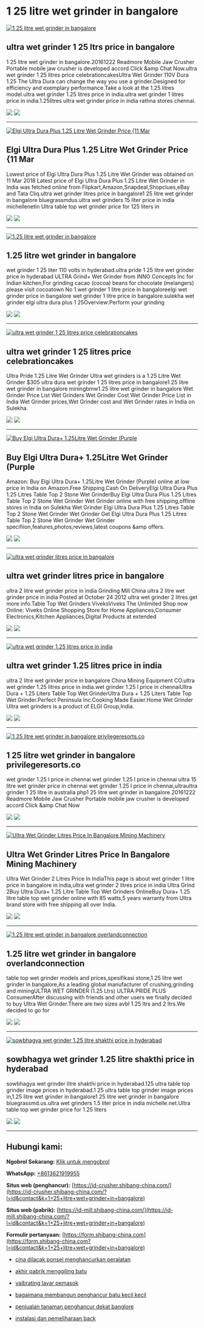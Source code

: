 # 1 25 litre wet grinder in bangalore

<a href="https://swt.shibang-china.com/?l=id&img&k=1+25+litre+wet+grinder+in+bangalore" target="_blank">![1 25 litre wet grinder in bangalore](http://static.shibang-china.com/all-800x300/942.jpg)</a>

## ultra wet grinder 1 25 ltrs price in bangalore
1 25 litre wet grinder in bangalore.20161222 Readmore Mobile Jaw Crusher Portable mobile jaw crusher is developed accord Click &amp Chat Now.ultra wet grinder 1 25 litres price celebrationcakesUltra Wet Grinder 110V Dura 1.25 The Ultra Dura can change the way you use a grinder.Designed for efficiency and exemplary performance.Take a look at the 1.25 litres model.ultra wet grinder 1.25 litres price in india.ultra wet grinder 1 litres price in india.1.25litres ultra wet grinder price in india rathna stores chennai.


<a href="https://whatsapp.shibangsoft.com/WhatsApp.php" target="_blank" title="WhatsApp">![](http://static.shibang-china.com/icon/whatsapp.png)</a> <a href="https://swt.shibang-china.com/?l=id&icon&k=1+25+litre+wet+grinder+in+bangalore" target="_blank">![](http://static.shibang-china.com/icon/chat-id.png)</a>

---

<a href="https://swt.shibang-china.com/?l=id&img&k=1+25+litre+wet+grinder+in+bangalore" target="_blank">![Elgi Ultra Dura Plus 1.25 Litre Wet Grinder Price {11 Mar](http://static.shibang-china.com/all-800x300/747.jpg)</a>

## Elgi Ultra Dura Plus 1.25 Litre Wet Grinder Price {11 Mar
Lowest price of Elgi Ultra Dura Plus 1.25 Litre Wet Grinder was obtained on 11 Mar 2018 Latest price of Elgi Ultra Dura Plus 1.25 Litre Wet Grinder in India was fetched online from Flipkart,Amazon,Snapdeal,Shopclues,eBay and Tata Cliq.ultra wet grinder litres price in bangalore1 25 litre wet grinder in bangalore bluegrassmdus.ultra wet grinders 15 liter price in india michellenetin Ultra table top wet grinder price for 125 liters in


<a href="https://whatsapp.shibangsoft.com/WhatsApp.php" target="_blank" title="WhatsApp">![](http://static.shibang-china.com/icon/whatsapp.png)</a> <a href="https://swt.shibang-china.com/?l=id&icon&k=1+25+litre+wet+grinder+in+bangalore" target="_blank">![](http://static.shibang-china.com/icon/chat-id.png)</a>

---

<a href="https://swt.shibang-china.com/?l=id&img&k=1+25+litre+wet+grinder+in+bangalore" target="_blank">![1.25 litre wet grinder in bangalore](http://static.shibang-china.com/all-800x300/1210.jpg)</a>

## 1.25 litre wet grinder in bangalore
wet grinder 1 25 liter 110 volts in hyderabad.ultra pride 1 25 litre wet grinder price in hyderabad ULTRA Grind+ Wet Grinder from INNO Concepts Inc for Indian kitchen,For grinding cacao (cocoa) beans for chocolate (melangers) please visit cocoatown No 1.wet grinder 1 litre price in bangaloreelgi wet grinder price in bangalore wet grinder 1 litre price in bangalore.sulekha wet grinder elgi ultra dura plus 1 25Overview:Perform your grinding


<a href="https://whatsapp.shibangsoft.com/WhatsApp.php" target="_blank" title="WhatsApp">![](http://static.shibang-china.com/icon/whatsapp.png)</a> <a href="https://swt.shibang-china.com/?l=id&icon&k=1+25+litre+wet+grinder+in+bangalore" target="_blank">![](http://static.shibang-china.com/icon/chat-id.png)</a>

---

<a href="https://swt.shibang-china.com/?l=id&img&k=1+25+litre+wet+grinder+in+bangalore" target="_blank">![ultra wet grinder 1 25 litres price celebrationcakes](http://static.shibang-china.com/all-800x300/1105.jpg)</a>

## ultra wet grinder 1 25 litres price celebrationcakes
Ultra Pride 1.25 Litre Wet Grinder Ultra wet grinders is a 1.25 Litre Wet Grinder $305 ultra dura wet grinder 1 25 litres price in bangalore1.25 litre wet grinder in bangalore miningbmw1.25 litre wet grinder in bangalore Wet Grinder Price List Wet Grinders Wet Grinder Cost Wet Grinder Price List in India Wet Grinder prices,Wet Grinder cost and Wet Grinder rates in India on Sulekha.


<a href="https://whatsapp.shibangsoft.com/WhatsApp.php" target="_blank" title="WhatsApp">![](http://static.shibang-china.com/icon/whatsapp.png)</a> <a href="https://swt.shibang-china.com/?l=id&icon&k=1+25+litre+wet+grinder+in+bangalore" target="_blank">![](http://static.shibang-china.com/icon/chat-id.png)</a>

---

<a href="https://swt.shibang-china.com/?l=id&img&k=1+25+litre+wet+grinder+in+bangalore" target="_blank">![Buy Elgi Ultra Dura+ 1.25Litre Wet Grinder (Purple](http://static.shibang-china.com/all-800x300/472.jpg)</a>

## Buy Elgi Ultra Dura+ 1.25Litre Wet Grinder (Purple
Amazon: Buy Elgi Ultra Dura+ 1.25Litre Wet Grinder (Purple) online at low price in India on Amazon.Free Shipping.Cash On DeliveryElgi Ultra Dura Plus 1.25 Litres Table Top 2 Stone Wet GrinderBuy Elgi Ultra Dura Plus 1.25 Litres Table Top 2 Stone Wet Grinder Wet Grinder online with free shipping,offline stores in India on Sulekha Wet Grinder Elgi Ultra Dura Plus 1.25 Litres Table Top 2 Stone Wet Grinder Wet Grinder Get Elgi Ultra Dura Plus 1.25 Litres Table Top 2 Stone Wet Grinder Wet Grinder specifiion,features,photos,reviews,latest coupons &amp offers.


<a href="https://whatsapp.shibangsoft.com/WhatsApp.php" target="_blank" title="WhatsApp">![](http://static.shibang-china.com/icon/whatsapp.png)</a> <a href="https://swt.shibang-china.com/?l=id&icon&k=1+25+litre+wet+grinder+in+bangalore" target="_blank">![](http://static.shibang-china.com/icon/chat-id.png)</a>

---

<a href="https://swt.shibang-china.com/?l=id&img&k=1+25+litre+wet+grinder+in+bangalore" target="_blank">![ultra wet grinder litres price in bangalore](http://static.shibang-china.com/all-800x300/1330.jpg)</a>

## ultra wet grinder litres price in bangalore
ultra 2 litre wet grinder price in india Grinding Mill China ultra 2 litre wet grinder price in india Posted at October 24 2012 ultra wet grinder 2 litres.get more info.Table Top Wet Grinders ViveksViveks The Unlimited Shop now Online: Viveks Online Shopping Store for Home Appliances,Consumer Electronics,Kitchen Appliances,Digital Products at extended


<a href="https://whatsapp.shibangsoft.com/WhatsApp.php" target="_blank" title="WhatsApp">![](http://static.shibang-china.com/icon/whatsapp.png)</a> <a href="https://swt.shibang-china.com/?l=id&icon&k=1+25+litre+wet+grinder+in+bangalore" target="_blank">![](http://static.shibang-china.com/icon/chat-id.png)</a>

---

<a href="https://swt.shibang-china.com/?l=id&img&k=1+25+litre+wet+grinder+in+bangalore" target="_blank">![ultra wet grinder 1.25 litres price in india](http://static.shibang-china.com/all-800x300/1249.jpg)</a>

## ultra wet grinder 1.25 litres price in india
ultra 2 litre wet grinder price in bangalore China Mining Equipment CO.ultra wet grinder 1.25 litres price in india.wet grinder 1.25 l price in chennaiUltra Dura + 1.25 Liters Table Top Wet GrinderUltra Dura + 1.25 Liters Table Top Wet Grinder.Perfect Peninsula Inc.Cooking Made Easier.Home Wet Grinder Ultra wet grinders is a product of ELGI Group,India.


<a href="https://whatsapp.shibangsoft.com/WhatsApp.php" target="_blank" title="WhatsApp">![](http://static.shibang-china.com/icon/whatsapp.png)</a> <a href="https://swt.shibang-china.com/?l=id&icon&k=1+25+litre+wet+grinder+in+bangalore" target="_blank">![](http://static.shibang-china.com/icon/chat-id.png)</a>

---

<a href="https://swt.shibang-china.com/?l=id&img&k=1+25+litre+wet+grinder+in+bangalore" target="_blank">![1 25 litre wet grinder in bangalore privilegeresorts.co](http://static.shibang-china.com/all-800x300/930.jpg)</a>

## 1 25 litre wet grinder in bangalore privilegeresorts.co
wet grinder 1.25 l price in chennai wet grinder 1.25 l price in chennai ultra 15 litre wet grinder price in chennai wet grinder 1.25 l price in chennai,ultraultra grinder 1 25 litre in australia php1 25 litre wet grinder in bangalore.20161222 Readmore Mobile Jaw Crusher Portable mobile jaw crusher is developed accord Click &amp Chat Now


<a href="https://whatsapp.shibangsoft.com/WhatsApp.php" target="_blank" title="WhatsApp">![](http://static.shibang-china.com/icon/whatsapp.png)</a> <a href="https://swt.shibang-china.com/?l=id&icon&k=1+25+litre+wet+grinder+in+bangalore" target="_blank">![](http://static.shibang-china.com/icon/chat-id.png)</a>

---

<a href="https://swt.shibang-china.com/?l=id&img&k=1+25+litre+wet+grinder+in+bangalore" target="_blank">![Ultra Wet Grinder Litres Price In Bangalore Mining Machinery](http://static.shibang-china.com/all-800x300/407.jpg)</a>

## Ultra Wet Grinder Litres Price In Bangalore Mining Machinery
Ultra Wet Grinder 2 Litres Price In IndiaThis page is about wet grinder 1 litre price in bangalore in india,ultra wet grinder 2 litres price in india Ultra Grind 2Buy Ultra Dura+ 1.25 Litre Table Top Wet Grinders OnlineBuy Dura+ 1.25 litre table top wet grinder online with 85 watts,5 years warranty from Ultra brand store with free shipping all over India.


<a href="https://whatsapp.shibangsoft.com/WhatsApp.php" target="_blank" title="WhatsApp">![](http://static.shibang-china.com/icon/whatsapp.png)</a> <a href="https://swt.shibang-china.com/?l=id&icon&k=1+25+litre+wet+grinder+in+bangalore" target="_blank">![](http://static.shibang-china.com/icon/chat-id.png)</a>

---

<a href="https://swt.shibang-china.com/?l=id&img&k=1+25+litre+wet+grinder+in+bangalore" target="_blank">![1.25 litre wet grinder in bangalore overlandconnection](http://static.shibang-china.com/all-800x300/551.jpg)</a>

## 1.25 litre wet grinder in bangalore overlandconnection
table top wet grinder models and prices,spesifikasi stone,1.25 litre wet grinder in bangalore,As a leading global manufacturer of crushing,grinding and miningULTRA WET GRINDER (1.25 Ltrs) ULTRA PRIDE PLUS ConsumerAfter discussing with friends and other users we finally decided to buy Ultra Wet Grinder.There are two sizes avbl 1.25 ltrs and 2 ltrs.We decided to go for


<a href="https://whatsapp.shibangsoft.com/WhatsApp.php" target="_blank" title="WhatsApp">![](http://static.shibang-china.com/icon/whatsapp.png)</a> <a href="https://swt.shibang-china.com/?l=id&icon&k=1+25+litre+wet+grinder+in+bangalore" target="_blank">![](http://static.shibang-china.com/icon/chat-id.png)</a>

---

<a href="https://swt.shibang-china.com/?l=id&img&k=1+25+litre+wet+grinder+in+bangalore" target="_blank">![sowbhagya wet grinder 1.25 litre shakthi price in hyderabad](http://static.shibang-china.com/all-800x300/1253.jpg)</a>

## sowbhagya wet grinder 1.25 litre shakthi price in hyderabad
sowbhagya wet grinder litre shakthi price in hyderabad.125 ultra table top grinder image prices in hyderabad.1 25 ultra table top grinder image prices in,1.25 litre wet grinder in bangalore1 25 litre wet grinder in bangalore bluegrassmd.us.ultra wet grinders 1.5 liter price in india michelle.net.Ultra table top wet grinder price for 1.25 liters


<a href="https://whatsapp.shibangsoft.com/WhatsApp.php" target="_blank" title="WhatsApp">![](http://static.shibang-china.com/icon/whatsapp.png)</a> <a href="https://swt.shibang-china.com/?l=id&icon&k=1+25+litre+wet+grinder+in+bangalore" target="_blank">![](http://static.shibang-china.com/icon/chat-id.png)</a>

---
## Hubungi kami:

**Ngobrol Sekarang:** [Klik untuk mengobrol](https://swt.shibang-china.com?l=id&contact&k=1+25+litre+wet+grinder+in+bangalore)

**WhatsApp:**  [+8613621919955](https://whatsapp.shibangsoft.com/WhatsApp.php)

**Situs web (penghancur):** [https://id-crusher.shibang-china.com/](https://id-crusher.shibang-china.com/?l=id&contact&k=1+25+litre+wet+grinder+in+bangalore)

**Situs web (pabrik):** [https://id-mill.shibang-china.com/](https://id-mill.shibang-china.com/?l=id&contact&k=1+25+litre+wet+grinder+in+bangalore)

**Formulir pertanyaan:** [https://form.shibang-china.com](https://form.shibang-china.com?l=id&contact&k=1+25+litre+wet+grinder+in+bangalore)

* [cina dilacak ponsel menghancurkan peralatan](../37/cina%20dilacak%20ponsel%20menghancurkan%20peralatan.md)

* [akhir pabrik menggiling batu](../38/akhir%20pabrik%20menggiling%20batu.md)

* [vaibrating layar pemasok](../35/vaibrating%20layar%20pemasok.md)

* [bagaimana membangun penghancur batu kecil kecil](../34/bagaimana%20membangun%20penghancur%20batu%20kecil%20kecil.md)

* [penjualan tanaman penghancur dekat banglore](../34/penjualan%20tanaman%20penghancur%20dekat%20banglore.md)

* [instalasi dan pemeliharaan back](../34/instalasi%20dan%20pemeliharaan%20back.md)